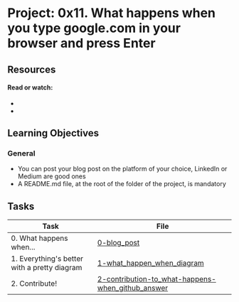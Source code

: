 # Project: 0x11. What happens when you type google.com in your browser and press Enter

## Resources

#### Read or watch:

* []()
* []()
## Learning Objectives

### General

* You can post your blog post on the platform of your choice, LinkedIn or Medium are good ones
* A README.md file, at the root of the folder of the project, is mandatory
## Tasks

| Task | File |
| ---- | ---- |
| 0. What happens when... | [0-blog_post](./0-blog_post) |
| 1. Everything's better with a pretty diagram | [1-what_happen_when_diagram](./1-what_happen_when_diagram) |
| 2. Contribute! | [2-contribution-to_what-happens-when_github_answer](./2-contribution-to_what-happens-when_github_answer) |

